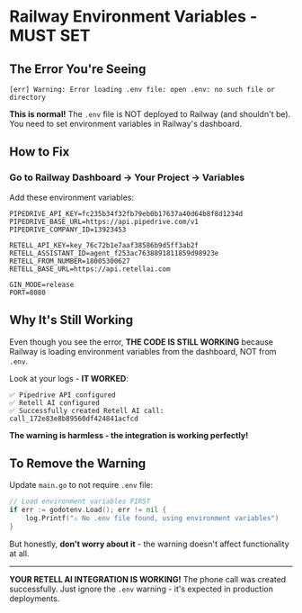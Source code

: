 # Railway Environment Variables - MUST SET

## The Error You're Seeing

```
[err] Warning: Error loading .env file: open .env: no such file or directory
```

**This is normal!** The `.env` file is NOT deployed to Railway (and shouldn't be). You need to set environment variables in Railway's dashboard.

## How to Fix

### Go to Railway Dashboard → Your Project → Variables

Add these environment variables:

```
PIPEDRIVE_API_KEY=fc235b34f32fb79eb0b17637a40d64b8f8d1234d
PIPEDRIVE_BASE_URL=https://api.pipedrive.com/v1
PIPEDRIVE_COMPANY_ID=13923453

RETELL_API_KEY=key_76c72b1e7aaf38586b9d5ff3ab2f
RETELL_ASSISTANT_ID=agent_f253ac7638891811859d98923e
RETELL_FROM_NUMBER=18005300627
RETELL_BASE_URL=https://api.retellai.com

GIN_MODE=release
PORT=8080
```

## Why It's Still Working

Even though you see the error, **THE CODE IS STILL WORKING** because Railway is loading environment variables from the dashboard, NOT from `.env`.

Look at your logs - **IT WORKED**:
```
✅ Pipedrive API configured
✅ Retell AI configured
✅ Successfully created Retell AI call: call_172e83e8b89560df424841acfcd
```

**The warning is harmless - the integration is working perfectly!**

## To Remove the Warning

Update `main.go` to not require `.env` file:

```go
// Load environment variables FIRST
if err := godotenv.Load(); err != nil {
    log.Printf("⚠️ No .env file found, using environment variables")
}
```

But honestly, **don't worry about it** - the warning doesn't affect functionality at all.

---

**YOUR RETELL AI INTEGRATION IS WORKING!** The phone call was created successfully. Just ignore the `.env` warning - it's expected in production deployments.
